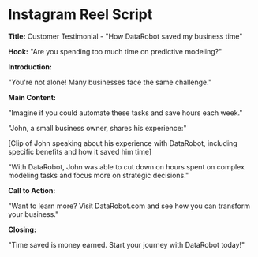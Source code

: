 # Instagram Reel Script

**Title:** Customer Testimonial - "How DataRobot saved my business time"

**Hook:** "Are you spending too much time on predictive modeling?"

**Introduction:**

"You're not alone! Many businesses face the same challenge."

**Main Content:**

"Imagine if you could automate these tasks and save hours each week."

"John, a small business owner, shares his experience:"

[Clip of John speaking about his experience with DataRobot, including specific benefits and how it saved him time]

"With DataRobot, John was able to cut down on hours spent on complex modeling tasks and focus more on strategic decisions."

**Call to Action:**

"Want to learn more? Visit DataRobot.com and see how you can transform your business."

**Closing:**

"Time saved is money earned. Start your journey with DataRobot today!"